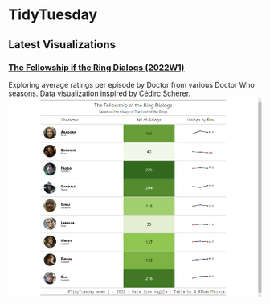 # TidyTuesday

## Latest Visualizations

### **[The Fellowship if the Ring Dialogs (2022W1)](2022/W1)**
Exploring average ratings per episode by Doctor from various Doctor Who seasons. Data visualization inspired by [Cédirc Scherer](https://www.kaggle.com/paultimothymooney/lord-of-the-rings-data/version/1?select=lotr_scripts.csv).
![Screenshot](2022/W1/LOTR_dialogs.png)

